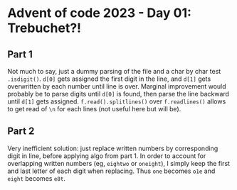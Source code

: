 # Advent of code 2023 - Day 01: Trebuchet?!

## Part 1

Not much to say, just a dummy parsing of the file and a char by char test `.isdigit()`.
`d[0]` gets assigned the first digit in the line, and `d[1]` gets overwritten by each number until line is over.
Marginal improvement would probably be to parse digits until `d[0]` is found, then parse the line backward until `d[1]` gets assigned.
`f.read().splitlines()` over `f.readlines()` allows to get read of `\n` for each lines (not useful here but will be).

## Part 2

Very inefficient solution: just replace written numbers by corresponding digit in line, before applying algo from part 1.
In order to account for overlapping written numbers (eg, `eightwo` or `oneight`), I simply keep the first and last letter of each digit when replacing.
Thus `one` becomes `o1e` and `eight` becomes `e8t`.
